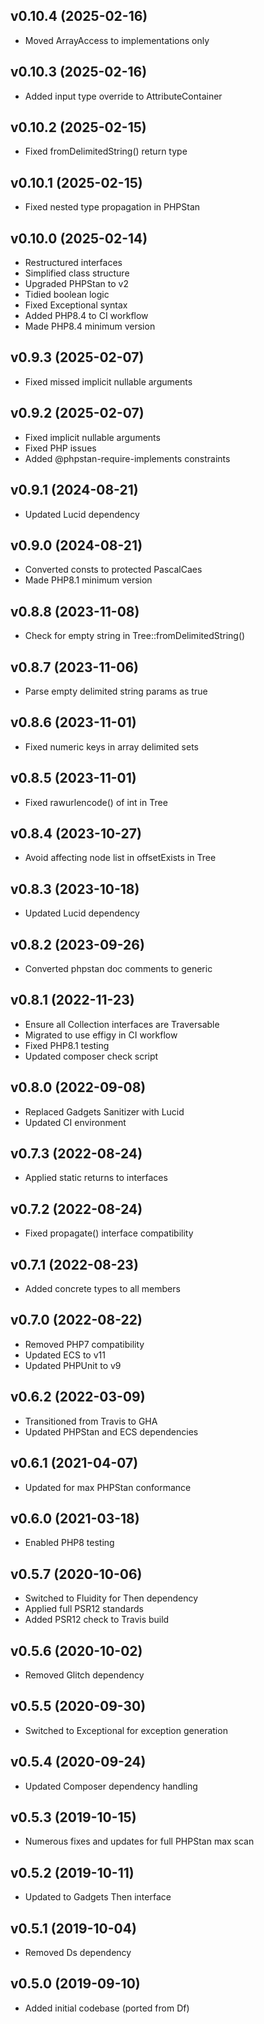 ## v0.10.4 (2025-02-16)
* Moved ArrayAccess to implementations only

## v0.10.3 (2025-02-16)
* Added input type override to AttributeContainer

## v0.10.2 (2025-02-15)
* Fixed fromDelimitedString() return type

## v0.10.1 (2025-02-15)
* Fixed nested type propagation in PHPStan

## v0.10.0 (2025-02-14)
* Restructured interfaces
* Simplified class structure
* Upgraded PHPStan to v2
* Tidied boolean logic
* Fixed Exceptional syntax
* Added PHP8.4 to CI workflow
* Made PHP8.4 minimum version

## v0.9.3 (2025-02-07)
* Fixed missed implicit nullable arguments

## v0.9.2 (2025-02-07)
* Fixed implicit nullable arguments
* Fixed PHP issues
* Added @phpstan-require-implements constraints

## v0.9.1 (2024-08-21)
* Updated Lucid dependency

## v0.9.0 (2024-08-21)
* Converted consts to protected PascalCaes
* Made PHP8.1 minimum version

## v0.8.8 (2023-11-08)
* Check for empty string in Tree::fromDelimitedString()

## v0.8.7 (2023-11-06)
* Parse empty delimited string params as true

## v0.8.6 (2023-11-01)
* Fixed numeric keys in array delimited sets

## v0.8.5 (2023-11-01)
* Fixed rawurlencode() of int in Tree

## v0.8.4 (2023-10-27)
* Avoid affecting node list in offsetExists in Tree

## v0.8.3 (2023-10-18)
* Updated Lucid dependency

## v0.8.2 (2023-09-26)
* Converted phpstan doc comments to generic

## v0.8.1 (2022-11-23)
* Ensure all Collection interfaces are Traversable
* Migrated to use effigy in CI workflow
* Fixed PHP8.1 testing
* Updated composer check script

## v0.8.0 (2022-09-08)
* Replaced Gadgets Sanitizer with Lucid
* Updated CI environment

## v0.7.3 (2022-08-24)
* Applied static returns to interfaces

## v0.7.2 (2022-08-24)
* Fixed propagate() interface compatibility

## v0.7.1 (2022-08-23)
* Added concrete types to all members

## v0.7.0 (2022-08-22)
* Removed PHP7 compatibility
* Updated ECS to v11
* Updated PHPUnit to v9

## v0.6.2 (2022-03-09)
* Transitioned from Travis to GHA
* Updated PHPStan and ECS dependencies

## v0.6.1 (2021-04-07)
* Updated for max PHPStan conformance

## v0.6.0 (2021-03-18)
* Enabled PHP8 testing

## v0.5.7 (2020-10-06)
* Switched to Fluidity for Then dependency
* Applied full PSR12 standards
* Added PSR12 check to Travis build

## v0.5.6 (2020-10-02)
* Removed Glitch dependency

## v0.5.5 (2020-09-30)
* Switched to Exceptional for exception generation

## v0.5.4 (2020-09-24)
* Updated Composer dependency handling

## v0.5.3 (2019-10-15)
* Numerous fixes and updates for full PHPStan max scan

## v0.5.2 (2019-10-11)
* Updated to Gadgets Then interface

## v0.5.1 (2019-10-04)
* Removed Ds dependency

## v0.5.0 (2019-09-10)
* Added initial codebase (ported from Df)
